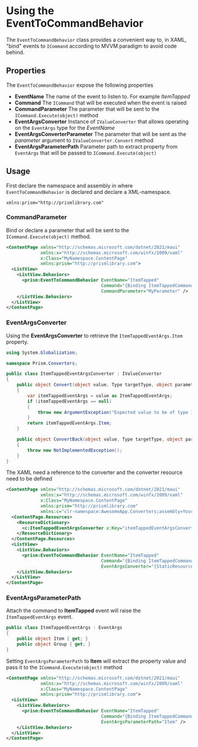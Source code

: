 # Using the EventToCommandBehavior

The `EventToCommandBehavior` class provides a convenient way to, in XAML, "bind" events to `ICommand` according to MVVM paradigm to avoid code behind.

## Properties

The `EventToCommandBehavior` expose the following properties

* **EventName** The name of the event to listen to. For example _ItemTapped_
* **Command** The `ICommand` that will be executed when the event is raised
* **CommandParameter** The parameter that will be sent to the `ICommand.Execute(object)` method
* **EventArgsConverter** Instance of `IValueConverter` that allows operating on the `EventArgs` type for the *EventName*
* **EventArgsConverterParameter** The parameter that will be sent as the _parameter_ argument to `IValueConverter.Convert` method
* **EventArgsParameterPath** Parameter path to extract property from `EventArgs` that will be passed to `ICommand.Execute(object)`

## Usage

First declare the namespace and assembly in where `EventToCommandBehavior` is declared and declare a XML-namespace.

`xmlns:prism="http://prismlibrary.com"`

### CommandParameter

Bind or declare a parameter that will be sent to the `ICommand.Execute(object)` method.

```xml
<ContentPage xmlns="http://schemas.microsoft.com/dotnet/2021/maui"
             xmlns:x="http://schemas.microsoft.com/winfx/2009/xaml"
             x:Class="MyNamespace.ContentPage"
             xmlns:prism="http://prismlibrary.com">
  <ListView>
    <ListView.Behaviors>
      <prism:EventToCommandBehavior EventName="ItemTapped"
                                    Command="{Binding ItemTappedCommand}"
                                    CommandParameter="MyParameter" />
    </ListView.Behaviors>
  </ListView>
</ContentPage>
```

### EventArgsConverter

Using the **EventArgsConverter** to retrieve the `ItemTappedEventArgs.Item` property.

```c#
using System.Globalization;

namespace Prism.Converters;

public class ItemTappedEventArgsConverter : IValueConverter
{
    public object Convert(object value, Type targetType, object parameter, CultureInfo culture)
    {
        var itemTappedEventArgs = value as ItemTappedEventArgs;
        if (itemTappedEventArgs == null)
        {
            throw new ArgumentException("Expected value to be of type ItemTappedEventArgs", nameof(value));
        }
        return itemTappedEventArgs.Item;
    }

    public object ConvertBack(object value, Type targetType, object parameter, CultureInfo culture)
    {
        throw new NotImplementedException();
    }
}

```

The XAML need a reference to the converter and the converter resource need to be defined

```xml
<ContentPage xmlns="http://schemas.microsoft.com/dotnet/2021/maui"
             xmlns:x="http://schemas.microsoft.com/winfx/2009/xaml"
             x:Class="MyNamespace.ContentPage"
             xmlns:prism="http://prismlibrary.com"
             xmlns:c="clr-namespace:AwesomeApp.Converters;assembly=YourProject">
  <ContentPage.Resources>
    <ResourceDictionary>
      <c:ItemTappedEventArgsConverter x:Key="itemTappedEventArgsConverter" />
    </ResourceDictionary>
  </ContentPage.Resources>
  <ListView>
    <ListView.Behaviors>
      <prism:EventToCommandBehavior EventName="ItemTapped"
                                    Command="{Binding ItemTappedCommand}"
                                    EventArgsConverter="{StaticResource itemTappedEventArgsConverter}" />
    </ListView.Behaviors>
  </ListView>
</ContentPage>
```

### EventArgsParameterPath

Attach the command to **ItemTapped** event will raise the `ItemTappedEventArgs` event.

```c#
public class ItemTappedEventArgs : EventArgs
{
    public object Item { get; }
    public object Group { get; }
}
```

Setting `EventArgsParameterPath` to **Item** will extract the property value and pass it to the `ICommand.Execute(object)` method

```xml
<ContentPage xmlns="http://schemas.microsoft.com/dotnet/2021/maui"
             xmlns:x="http://schemas.microsoft.com/winfx/2009/xaml"
             x:Class="MyNamespace.ContentPage"
             xmlns:prism="http://prismlibrary.com">
  <ListView>
    <ListView.Behaviors>
      <prism:EventToCommandBehavior EventName="ItemTapped"
                                    Command="{Binding ItemTappedCommand}"
                                    EventArgsParameterPath="Item" />
    </ListView.Behaviors>
  </ListView>
</ContentPage>
```
